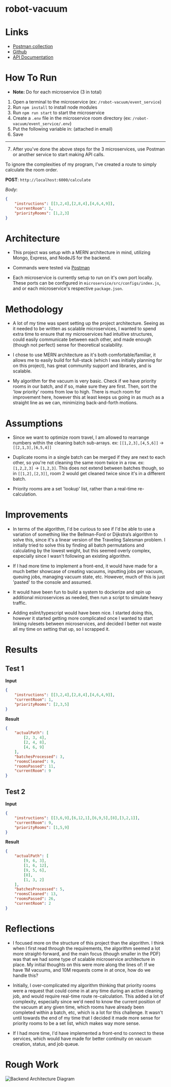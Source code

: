 # robot-vacuum

# Links

- [Postman collection](https://drive.google.com/file/d/1KHEKkFOsq93vV4gLbg0DYb8Q2vOtkSN9/view?usp=sharing)
- [Github](https://github.com/JakeMotta/robot-vacuum)
- [API Documentation](https://documenter.getpostman.com/view/1888991/2s9YBz3b3V)

# How To Run

- **Note:** Do for each microservice (3 in total)

1. Open a terminal to the microservice (ex: `/robot-vacuum/event_service`)
2. Run `npm install` to install node modules
3. Run `npm run start` to start the microservice
4. Create a `.env` file in the microservice room directory (ex: `/robot-vacuum/event_service/.env`)
5. Put the following variable in: (attached in email)
6. Save

---

7. After you've done the above steps for the 3 microservices, use Postman or another service to start making API calls.

To ignore the complexities of my program, I've created a route to simply calculate the room order.

**POST**: `http://localhost:6000/calculate`

_Body_:

```JSON
{
    "instructions": [[3,2,4],[2,8,4],[4,6,4,9]],
    "currentRoom": 1,
    "priorityRooms": [1,2,3]
}
```

# Architecture

- This project was setup with a MERN architecture in mind, utilizing Mongo, Express, and NodeJS for the backend.

- Commands were tested via [Postman](https://drive.google.com/file/d/1KHEKkFOsq93vV4gLbg0DYb8Q2vOtkSN9/view?usp=sharing)

- Each microservice is currently setup to run on it's own port locally. These ports can be configured in `microservice/src/configs/index.js`, and or each microservice's respective `package.json`.

# Methodology

- A lot of my time was spent setting up the project architecture. Seeing as it needed to be written as scalable microservices, I wanted to spend extra time to ensure that my microservices had intuitive structures, could easily communicate between each other, and made enough (though not perfect) sense for theoretical scalability.

- I chose to use MERN architecture as it's both comfortable/familiar, it allows me to easily build for full-stack (which I was initially planning for on this project), has great community support and libraries, and is scalable.

- My algorithm for the vacuum is very basic. Check if we have priority rooms in our batch, and if so, make sure they are first. Then, sort the 'low priority' rooms from low to high. There is much room for improvement here, however this at least keeps us going in as much as a straight line as we can, minimizing back-and-forth motions.

# Assumptions

- Since we want to optimize room travel, I am allowed to rearrange numbers within the cleaning batch sub-arrays. ex: `[[1,2,3],[4,5,6]]` -> `[[2,1,3],[6,5,4]]`

- Duplicate rooms in a single batch can be merged if they are next to each other, so you're not cleaning the same room twice in a row. ex: `[1,2,2,3]` -> `[1,2,3]`. This does not extend between batches though, so in `[[1,2],[2,3]]`, room 2 would get cleaned twice since it's in a different batch.

- Priority rooms are a set 'lookup' list, rather than a real-time re-calculation.

# Improvements

- In terms of the algorithm, I'd be curious to see if I'd be able to use a variation of something like the Bellman-Ford or Dijkstra’s algorithm to solve this, since it's a linear version of the Traveling Salesman problem. I initially tried to solve this by finding all batch permutations and calculating by the lowest weight, but this seemed overly complex, especially since I wasn't following an existing algorithm.

- If I had more time to implement a front-end, it would have made for a much better showcase of creating vacuums, inputting jobs per vacuum, queuing jobs, managing vacuum state, etc. However, much of this is just 'pasted' to the console and assumed.

- It would have been fun to build a system to dockerize and spin up additional microservices as needed, then run a script to simulate heavy traffic.

- Adding eslint/typescript would have been nice. I started doing this, however it started getting more complicated once I wanted to start linking rulesets between microservices, and decided I better not waste all my time on setting that up, so I scrapped it.

# Results

## Test 1

**Input**

```JSON
{
    "instructions": [[3,2,4],[2,8,4],[4,6,4,9]],
    "currentRoom": 1,
    "priorityRooms": [2,3,5]
}
```

**Result**

```JSON
{
    "actualPath": [
        [2, 3, 4],
        [2, 4, 8],
        [4, 6, 9]
    ],
    "batchesProcessed": 3,
    "roomsCleaned": 9,
    "roomsPassed": 11,
    "currentRoom": 9
}
```

## Test 2

**Input**

```JSON
{
    "instructions": [[3,6,9],[6,12,1],[6,9,5],[8],[3,2,1]],
    "currentRoom": 9,
    "priorityRooms": [1,5,9]
}
```

**Result**

```JSON
{
    "actualPath": [
        [9, 6, 3],
        [1, 6, 12],
        [9, 5, 6],
        [8],
        [1, 3, 2]
    ],
    "batchesProcessed": 5,
    "roomsCleaned": 13,
    "roomsPassed": 26,
    "currentRoom": 2
}
```

# Reflections

- I focused more on the structure of this project than the algorithm. I think when I first read through the requirements, the algorithm seemed a lot more straight-forward, and the main focus (though smaller in the PDF) was that we had some type of scalable microservice architecture in place. My initial thoughts on this were more along the lines of: If we have 1M vacuums, and 10M requests come in at once, how do we handle this?

- Initially, I over-complicated my algorithm thinking that priority rooms were a request that could come in at any time during an active cleaning job, and would require real-time route re-calculation. This added a lot of complexity, especially since we'd need to know the current position of the vacuum at any given time, which rooms have already been completed within a batch, etc, which is a lot for this challenge. It wasn't until towards the end of my time that I decided it made more sense for priority rooms to be a set list, which makes way more sense.

- If I had more time, I'd have implemented a front-end to connect to these services, which would have made for better continuity on vacuum creation, status, and job queue.

# Rough Work

![Backend Architecture Diagram](https://i.gyazo.com/74f91f6c8a6aeaf167e72adc10183eb4.png)

